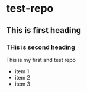 # test-repo
## This is first heading
### THis is second heading
This is my first and test repo
* item 1
* item 2
* item 3
